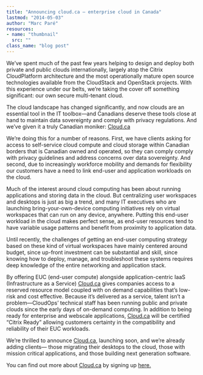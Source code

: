 ```yaml
---
title: "Announcing cloud.ca – enterprise cloud in Canada"
lastmod: "2014-05-03"
author: "Marc Paré"
resources:
- name: "thumbnail"
  src: ""
class_name: "blog post"
---
```


<p dir="ltr">We’ve spent much of the past few years helping to design and deploy both private and public clouds internationally, largely atop the Citrix CloudPlatform architecture and the most operationally mature open source technologies available from the CloudStack and OpenStack projects. With this experience under our belts, we’re taking the cover off something significant: our own secure multi-tenant cloud.</p>

<p dir="ltr">The cloud landscape has changed significantly, and now clouds are an essential tool in the IT toolbox—and Canadians deserve these tools close at hand to maintain data sovereignty and comply with privacy regulations. And we’ve given it a truly Canadian moniker: <a href="http://cloud.ca/">Cloud.ca</a></p>

<p dir="ltr">We’re doing this for a number of reasons. First, we have clients asking for access to self-service cloud compute and cloud storage within Canadian borders that is Canadian owned and operated, so they can comply comply with privacy guidelines and address concerns over data sovereignty. And second, due to increasingly workforce mobility and demands for flexibility our customers have a need to link end-user and application workloads on the cloud.</p>

<p dir="ltr">Much of the interest around cloud computing has been about running applications and storing data in the cloud. But centralizing user workspaces and desktops is just as big a trend, and many IT executives who are launching bring-your-own-device computing initiatives rely on virtual workspaces that can run on any device, anywhere. Putting this end-user workload in the cloud makes perfect sense, as end-user resources tend to have variable usage patterns and benefit from proximity to application data.</p>

<p dir="ltr">Until recently, the challenges of getting an end-user computing strategy based on these kind of virtual workspaces have mainly centered around budget, since up-front investment can be substantial and skill, since knowing how to deploy, manage, and troubleshoot these systems requires deep knowledge of the entire networking and application stack.</p>

<p dir="ltr">By offering EUC (end-user compute) alongside application-centric IaaS (Infrastructure as a Service) <a href="http://www.cloud.ca/">Cloud.ca</a> gives companies access to a reserved resource model coupled with on demand capabilities that’s low-risk and cost effective. Because it’s delivered as a service, talent isn’t a problem—CloudOps’ technical staff has been running public and private clouds since the early days of on-demand computing. In addition to being ready for enterprise and webscale applications, <a href="http://cloud.ca">Cloud.ca</a> will be certified “Citrix Ready” allowing customers certainty in the compatibility and reliability of their EUC workloads.</p>

<p dir="ltr">We’re thrilled to announce <a href="http://www.cloud.ca/">Cloud.ca</a>, launching soon, and we’re already adding clients— those migrating their desktops to the cloud, those with mission critical applications, and those building next generation software.</p>

<p dir="ltr">You can find out more about <a href="http://www.cloud.ca/">Cloud.ca</a> by signing up <a href="http://www.cloud.ca/">here.</a></p>